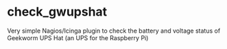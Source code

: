 check_gwupshat
==========

Very simple Nagios/Icinga plugin to check the battery and voltage status of Geekworm UPS Hat (an UPS for the Raspberry Pi)

